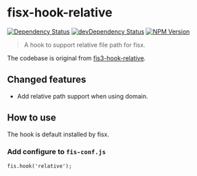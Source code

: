 fisx-hook-relative
========

[![Dependency Status](https://david-dm.org/wuhy/fisx-hook-relative.svg)](https://david-dm.org/wuhy/fisx-hook-relative) [![devDependency Status](https://david-dm.org/wuhy/fisx-hook-relative/dev-status.svg)](https://david-dm.org/wuhy/fisx-hook-relative#info=devDependencies) [![NPM Version](https://img.shields.io/npm/v/fisx-hook-relative.svg?style=flat)](https://npmjs.org/package/fisx-hook-relative)

> A hook to support relative file path for fisx.

The codebase is original from [fis3-hook-relative](https://github.com/fex-team/fis3-hook-relative).

## Changed features

* Add relative path support when using domain.

## How to use
 
The hook is default installed by fisx.

### Add configure to `fis-conf.js`

```javasciprt
fis.hook('relative');
```
